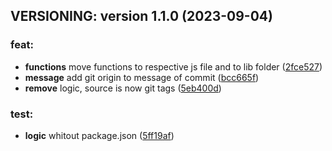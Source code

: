 ## VERSIONING: version 1.1.0 (2023-09-04)

### feat:
- **functions**  move functions to respective js file and to lib folder ([2fce527](https://github.com/ZOLUXERO/update-this-version/commit/2fce527))
- **message**  add git origin to message of commit ([bcc665f](https://github.com/ZOLUXERO/update-this-version/commit/bcc665f))
- **remove**  logic, source is now git tags ([5eb400d](https://github.com/ZOLUXERO/update-this-version/commit/5eb400d))
### test:
- **logic**  whitout package.json ([5ff19af](https://github.com/ZOLUXERO/update-this-version/commit/5ff19af))
